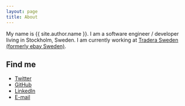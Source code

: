 ```yaml
---
layout: page
title: About
---
```


My name is {{ site.author.name }}. I am a software engineer / developer living in Stockholm, Sweden. I am currently working at <a href="http://www.tradera.com">Tradera Sweden (formerly ebay Sweden)</a>.

## Find me
<ul class="fa-ul">
  <li>
    <i class="fa-li fa fa-twitter"></i>
  	<a href="{{ site.author.twitter }}">Twitter</a>
  </li>
  <li>
  	<i class="fa-li fa fa-github"></i>
  	<a href="{{ site.author.github }}">GitHub</a>
  </li>
  <li>
  	<i class="fa-li fa fa-linkedin"></i>
  	<a href="{{ site.author.linkedin }}">LinkedIn</a>
  </li>
  <li>
  	<i class="fa-li fa fa-envelope"></i>
  	<a href="mailto:{{ site.author.email }}">E-mail</a>
  </li>
</ul>